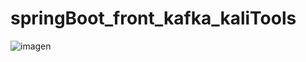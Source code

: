 # springBoot_front_kafka_kaliTools

![imagen](https://user-images.githubusercontent.com/49040356/208250351-d7464dc5-6333-455d-9bc0-85dcb17438b6.png)
